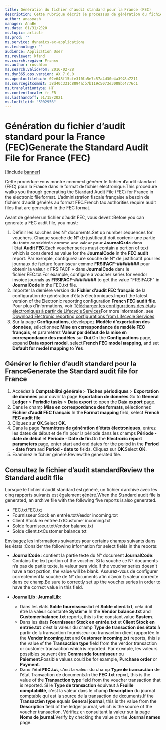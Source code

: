 ```yaml
---
title: Génération du fichier d’audit standard pour la France (FEC)
description: Cette rubrique décrit le processus de génération du fichier d’audit standard pour la France (FEC) dans Microsoft Dynamics 365 Finance.
author: anasyash
manager: AnnBe
ms.date: 01/31/2020
ms.topic: article
ms.prod: ''
ms.service: dynamics-ax-applications
ms.technology: ''
audience: Application User
ms.reviewer: kfend
ms.search.region: France
ms.author: roschlom
ms.search.validFrom: 2016-02-28
ms.dyn365.ops.version: AX 7.0.0
ms.openlocfilehash: 02e648f15cfe3107a5e7c57a4d30e4a3978a7211
ms.sourcegitcommit: 38d40c331c8894acb7b119c5073e3088b54776c1
ms.translationtype: HT
ms.contentlocale: fr-FR
ms.lasthandoff: 01/15/2021
ms.locfileid: "5002956"
---
```

# <a name="generate-the-standard-audit-file-for-france-fec"></a><span data-ttu-id="3349b-103">Génération du fichier d’audit standard pour la France (FEC)</span><span class="sxs-lookup"><span data-stu-id="3349b-103">Generate the Standard Audit File for France (FEC)</span></span>

[!include [banner](../includes/banner.md)]

<span data-ttu-id="3349b-104">Cette procédure vous montre comment générer le fichier d’audit standard (FEC) pour la France dans le format de fichier électronique.</span><span class="sxs-lookup"><span data-stu-id="3349b-104">This procedure walks you through generating the Standard Audit File (FEC) for France in the electronic file format.</span></span> <span data-ttu-id="3349b-105">L’administration fiscale française a besoin de fichiers d’audit générés au format FEC.</span><span class="sxs-lookup"><span data-stu-id="3349b-105">French tax authorities require audit files that are generated in the FEC format.</span></span>

<span data-ttu-id="3349b-106">Avant de générer un fichier d’audit FEC, vous devez :</span><span class="sxs-lookup"><span data-stu-id="3349b-106">Before you can generate a FEC audit file, you must:</span></span>

1. <span data-ttu-id="3349b-107">Définir les souches des N° documents.</span><span class="sxs-lookup"><span data-stu-id="3349b-107">Set up number sequences for vouchers.</span></span> <span data-ttu-id="3349b-108">Chaque souche de N° de justificatif doit contenir une partie du texte considérée comme une valeur pour **JournalCode** dans l’état **Audit FEC**.</span><span class="sxs-lookup"><span data-stu-id="3349b-108">Each voucher series must contain a portion of text which is considered as value for the **JournalCode** in the **FEC audit** report.</span></span> <span data-ttu-id="3349b-109">Par exemple, configurez une souche de N° de justificatif pour les journaux de facture fournisseur comme **FRSIFACF-########** pour obtenir la valeur « FRSIFACF » dans **JournalCode** dans le fichier FEC.txt.</span><span class="sxs-lookup"><span data-stu-id="3349b-109">For example, configure a voucher series for vendor invoice journals as **FRSIFACF-########** to get the value "FRSIFACF" in **JournalCode** in the FEC.txt file.</span></span>
2. <span data-ttu-id="3349b-110">Importer la dernière version du **Fichier d’audit FEC français** de la configuration de génération d’états électroniques.</span><span class="sxs-lookup"><span data-stu-id="3349b-110">Import the latest version of the Electronic reporting configuration **French FEC audit file**.</span></span> <span data-ttu-id="3349b-111">Pour plus d’informations, voir [Télécharger les configurations des états électroniques à partir de Lifecycle Services](../../dev-itpro/analytics/download-electronic-reporting-configuration-lcs.md)</span><span class="sxs-lookup"><span data-stu-id="3349b-111">For more information, see [Download Electronic reporting configurations from Lifecycle Services](../../dev-itpro/analytics/download-electronic-reporting-configuration-lcs.md)</span></span>
3. <span data-ttu-id="3349b-112">Sur la page **Configurations**, développez **Modèle d’exportation des données**, sélectionnez **Mise en correspondance de modèle FEC français**, et paramétrez **Valeur par défaut de la mise en correspondance des modèles** sur **Oui**.</span><span class="sxs-lookup"><span data-stu-id="3349b-112">On the **Configurations** page, expand **Data export model**, select **French FEC model mapping**, and set **Default for model mapping** to **Yes**.</span></span>

## <a name="generate-the-standard-audit-file-for-france"></a><span data-ttu-id="3349b-113">Générer le fichier d’audit standard pour la France</span><span class="sxs-lookup"><span data-stu-id="3349b-113">Generate the Standard audit file for France</span></span>
1. <span data-ttu-id="3349b-114">Accédez à **Comptabilité générale** > **Tâches périodiques** > **Exportation de données** pour ouvrir la page **Exportation de données**.</span><span class="sxs-lookup"><span data-stu-id="3349b-114">Go to **General Ledger** > **Periodic tasks** > **Data export** to open the **Data export** page.</span></span>
2. <span data-ttu-id="3349b-115">Dans le champ **Mise en correspondance des formats**, sélectionnez **Fichier d’audit FEC français**.</span><span class="sxs-lookup"><span data-stu-id="3349b-115">In the **Format mapping** field, select **French FEC audit file**.</span></span>
3. <span data-ttu-id="3349b-116">Cliquez sur **OK**.</span><span class="sxs-lookup"><span data-stu-id="3349b-116">Select **OK**.</span></span>
4. <span data-ttu-id="3349b-117">Dans la page **Paramètres de génération d’états électroniques**, entrez les dates de début et de fin pour la période dans les champs **Période - date de début** et **Période - Date de fin**.</span><span class="sxs-lookup"><span data-stu-id="3349b-117">On the **Electronic report parameters** page, enter start and end dates for the period in the **Period - date from** and **Period - date to** fields.</span></span> <span data-ttu-id="3349b-118">Cliquez sur **OK**.</span><span class="sxs-lookup"><span data-stu-id="3349b-118">Select **OK**.</span></span>
5. <span data-ttu-id="3349b-119">Examinez le fichier généré.</span><span class="sxs-lookup"><span data-stu-id="3349b-119">Review the generated file.</span></span>

## <a name="review-the-standard-audit-file"></a><span data-ttu-id="3349b-120">Consultez le fichier d’audit standard</span><span class="sxs-lookup"><span data-stu-id="3349b-120">Review the Standard audit file</span></span>
<span data-ttu-id="3349b-121">Lorsque le fichier d’audit standard est généré, un fichier d’archive avec les cinq rapports suivants est également généré.</span><span class="sxs-lookup"><span data-stu-id="3349b-121">When the Standard audit file is generated, an archive file with the following five reports is also generated.</span></span>

- <span data-ttu-id="3349b-122">FEC.txt</span><span class="sxs-lookup"><span data-stu-id="3349b-122">FEC.txt</span></span>
- <span data-ttu-id="3349b-123">Fournisseur Stock en entrée.txt</span><span class="sxs-lookup"><span data-stu-id="3349b-123">Vendor incoming.txt</span></span>
- <span data-ttu-id="3349b-124">Client Stock en entrée.txt</span><span class="sxs-lookup"><span data-stu-id="3349b-124">Customer incoming.txt</span></span>
- <span data-ttu-id="3349b-125">Solde fournisseur.txt</span><span class="sxs-lookup"><span data-stu-id="3349b-125">Vendor balance.txt</span></span>
- <span data-ttu-id="3349b-126">Solde client.txt</span><span class="sxs-lookup"><span data-stu-id="3349b-126">Customer balance.txt</span></span>

<span data-ttu-id="3349b-127">Envisagez les informations suivantes pour certains champs suivants dans les états :</span><span class="sxs-lookup"><span data-stu-id="3349b-127">Consider the following information for select fields in the reports:</span></span>

- <span data-ttu-id="3349b-128">**JournalCode** : contient la partie texte du N° document.</span><span class="sxs-lookup"><span data-stu-id="3349b-128">**JournalCode**: Contains the text portion of the voucher.</span></span> <span data-ttu-id="3349b-129">Si la souche de N° documents n’a pas de partie texte, la valeur sera vide.</span><span class="sxs-lookup"><span data-stu-id="3349b-129">If the voucher series doesn't have a text portion, the value will be blank.</span></span> <span data-ttu-id="3349b-130">Assurez-vous de configurer correctement la souche de N° documents afin d’avoir la valeur correcte dans ce champ.</span><span class="sxs-lookup"><span data-stu-id="3349b-130">Be sure to correctly set up the voucher series in order to have the correct value in this field.</span></span>
- <span data-ttu-id="3349b-131">**JournalLib** :</span><span class="sxs-lookup"><span data-stu-id="3349b-131">**JournalLib**:</span></span> 

   - <span data-ttu-id="3349b-132">Dans les états **Solde fournisseur.txt** et **Solde client.txt**, cela doit être la valeur constante **Système**.</span><span class="sxs-lookup"><span data-stu-id="3349b-132">In the **Vendor balance.txt** and **Customer balance.txt** reports, this is the constant value **System**.</span></span>
   - <span data-ttu-id="3349b-133">Dans les états **Fournisseur Stock en entrée.txt** et **Client Stock en entrée.txt**, c’est la valeur du champ **Type de transaction des états** à partir de la transaction fournisseur ou transaction client rapportée.</span><span class="sxs-lookup"><span data-stu-id="3349b-133">In the **Vendor incoming.txt** and **Customer incoming.txt** reports, this is the value of the **Transaction type** field from the  vendor transaction or customer transaction which is reported.</span></span> <span data-ttu-id="3349b-134">Par exemple, les valeurs possibles peuvent être **Commande fournisseur** ou **Paiement**.</span><span class="sxs-lookup"><span data-stu-id="3349b-134">Possible values could be for example, **Purchase order** or **Payment**.</span></span>
   - <span data-ttu-id="3349b-135">Dans l’état **FEC.txt**, c’est la valeur du champ **Type de transaction** de l’état Transaction de documents.</span><span class="sxs-lookup"><span data-stu-id="3349b-135">In the **FEC.txt** report, this is the value of the **Transaction type** field from the voucher transaction that is reported.</span></span> <span data-ttu-id="3349b-136">Si le **Type de transaction** équivaut à **Feuille comptabilité**, c’est la valeur dans le champ **Description** du journal comptable qui est la source de la transaction de documents.</span><span class="sxs-lookup"><span data-stu-id="3349b-136">If the **Transaction type** equals **General journal**, this is the value from the **Description** field of the ledger journal, which is the source of the voucher transaction.</span></span> <span data-ttu-id="3349b-137">Vérifiez en consultant la valeur sur la page **Noms de journal**.</span><span class="sxs-lookup"><span data-stu-id="3349b-137">Verify by checking the value on the **Journal names** page.</span></span>
